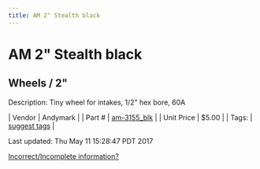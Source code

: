 ```yaml
---
title: AM 2" Stealth black
---
```


# AM 2" Stealth black
## Wheels / 2"
Description: 	Tiny wheel for intakes, 1/2" hex bore, 60A 

| Vendor | Andymark | 
| Part # | [am-3155_blk](http://www.andymark.com/product-p/am-3155_Blk.htm) | 
| Unit Price | $5.00 | 
| Tags: | [suggest tags](https://docs.google.com/forms/d/e/1FAIpQLSeWyY8v3RgOty-MyWmh9U0iivNYN_molChYyS-0U-o-kOAv_g/viewform) | 

Last updated: Thu May 11 15:28:47 PDT 2017

 [Incorrect/Incomplete information?](https://docs.google.com/forms/d/e/1FAIpQLSeWyY8v3RgOty-MyWmh9U0iivNYN_molChYyS-0U-o-kOAv_g/viewform)